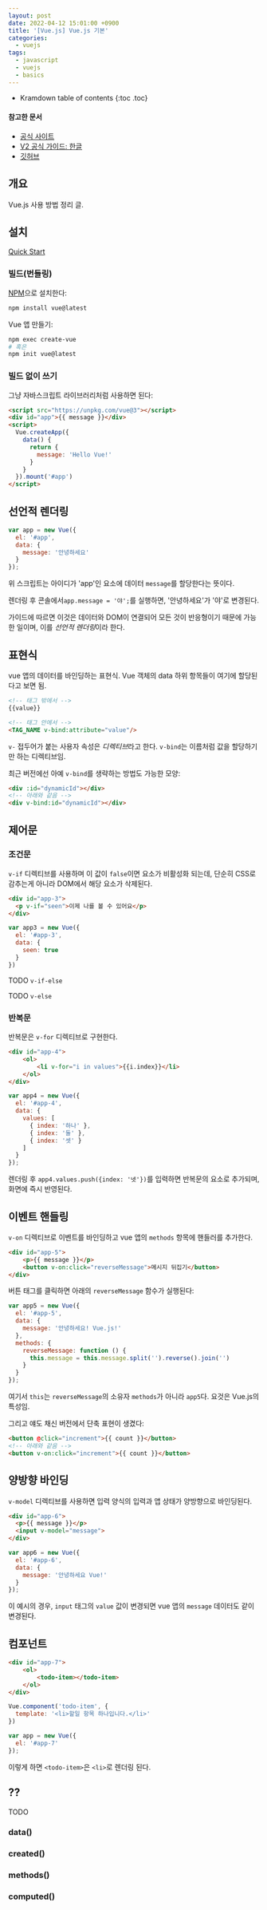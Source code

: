 ```yaml
---
layout: post
date: 2022-04-12 15:01:00 +0900
title: '[Vue.js] Vue.js 기본'
categories:
  - vuejs
tags:
  - javascript
  - vuejs
  - basics
---
```


* Kramdown table of contents
{:toc .toc}

#### 참고한 문서

- [공식 사이트](https://vuejs.org/)
- [V2 공식 가이드: 한글](https://kr.vuejs.org/v2/guide/index.html)
- [깃허브](https://github.com/vuejs/vue)

## 개요

Vue.js 사용 방법 정리 글.

## 설치

[Quick Start](https://vuejs.org/guide/quick-start.html)

### 빌드(번들링)

[NPM](https://www.npmjs.com/package/vue)으로 설치한다:

```bash
npm install vue@latest
```

Vue 앱 만들기:

```bash
npm exec create-vue
# 혹은
npm init vue@latest
```

### 빌드 없이 쓰기

그냥 자바스크립트 라이브러리처럼 사용하면 된다:

```html
<script src="https://unpkg.com/vue@3"></script>
<div id="app">{{ message }}</div>
<script>
  Vue.createApp({
    data() {
      return {
        message: 'Hello Vue!'
      }
    }
  }).mount('#app')
</script>
```

## 선언적 렌더링

```js
var app = new Vue({
  el: '#app',
  data: {
    message: '안녕하세요'
  }
});
```

위 스크립트는 아이디가 'app'인 요소에 데이터 `message`를 할당한다는 뜻이다.

렌더링 후 콘솔에서`app.message = '야';`를 실행하면, '안녕하세요'가 '야'로 변경된다.  

가이드에 따르면 이것은 데이터와 DOM이 연결되어 모든 것이 반응형이기 때문에 가능한 일이며, 이를 *선언적 렌더링*이라 한다.

## 표현식

vue 앱의 데이터를 바인딩하는 표현식. Vue 객체의 data 하위 항목들이 여기에 할당된다고 보면 됨.

```html
<!-- 태그 밖에서 -->
{{value}}

<!-- 태그 안에서 -->
<TAG_NAME v-bind:attribute="value"/>
```

`v-` 접두어가 붙는 사용자 속성은 *디렉티브*라고 한다. `v-bind`는 이름처럼 값을 할당하기만 하는 디렉티브임.

최근 버전에선 아예 `v-bind`를 생략하는 방법도 가능한 모양:

```html
<div :id="dynamicId"></div>
<!-- 아래와 같음 -->
<div v-bind:id="dynamicId"></div>
```

## 제어문

### 조건문

`v-if` 디렉티브를 사용하며 이 값이 `false`이면 요소가 비활성화 되는데, 단순히 CSS로 감추는게 아니라 DOM에서 해당 요소가 삭제된다.

```html
<div id="app-3">
  <p v-if="seen">이제 나를 볼 수 있어요</p>
</div>
```

```js
var app3 = new Vue({
  el: '#app-3',
  data: {
    seen: true
  }
})
```

TODO `v-if-else`

TODO `v-else`

### 반복문

반복문은 `v-for` 디렉티브로 구현한다.

```html
<div id="app-4">
    <ol>
        <li v-for="i in values">{{i.index}}</li>
    </ol>
</div>
```

```js
var app4 = new Vue({
  el: '#app-4',
  data: {
    values: [
      { index: '하나' },
      { index: '둘' },
      { index: '셋' }
    ]
  }
});
```

렌더링 후 `app4.values.push({index: '넷'})`를 입력하면 반복문의 요소로 추가되며, 화면에 즉시 반영된다.

## 이벤트 핸들링

`v-on` 디렉티브로 이벤트를 바인딩하고 vue 앱의 `methods` 항목에 핸들러를 추가한다.

```html
<div id="app-5">
    <p>{{ message }}</p>
    <button v-on:click="reverseMessage">메시지 뒤집기</button>
</div>
```

버튼 태그를 클릭하면 아래의 `reverseMessage` 함수가 실행된다:

```js
var app5 = new Vue({
  el: '#app-5',
  data: {
    message: '안녕하세요! Vue.js!'
  },
  methods: {
    reverseMessage: function () {
      this.message = this.message.split('').reverse().join('')
    }
  }
});
```

여기서 `this`는 `reverseMessage`의 소유자 `methods`가 아니라 `app5`다. 요것은 Vue.js의 특성임.

그리고 얘도 채신 버전에서 단축 표현이 생겼다:

```html
<button @click="increment">{{ count }}</button>
<!-- 아래와 같음 -->
<button v-on:click="increment">{{ count }}</button>
```

## 양방향 바인딩

`v-model` 디렉티브를 사용하면 입력 양식의 입력과 앱 상태가 양방향으로 바인딩된다.

```html
<div id="app-6">
  <p>{{ message }}</p>
  <input v-model="message">
</div>
```

```js
var app6 = new Vue({
  el: '#app-6',
  data: {
    message: '안녕하세요 Vue!'
  }
});
```

이 예시의 경우, `input` 태그의 `value` 값이 변경되면 vue 앱의 `message` 데이터도 같이 변경된다.

## 컴포넌트

```html
<div id="app-7">
    <ol>
        <todo-item></todo-item>
    </ol>
</div>
```

```js
Vue.component('todo-item', {
  template: '<li>할일 항목 하나입니다.</li>'
})

var app = new Vue({
  el: '#app-7'
});
```

이렇게 하면 `<todo-item>`은 `<li>`로 렌더링 된다.

## ??

TODO

### data()

### created()

### methods()

### computed()
